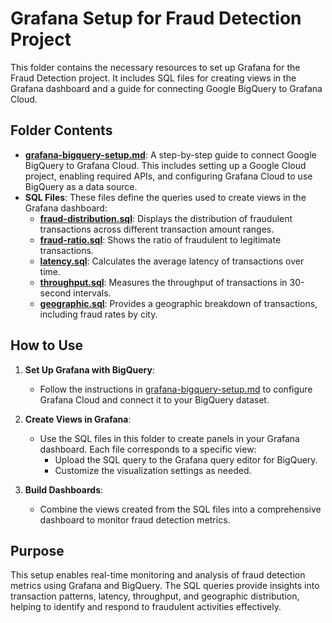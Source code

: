 # Grafana Setup for Fraud Detection Project

This folder contains the necessary resources to set up Grafana for the Fraud Detection project. It includes SQL files for creating views in the Grafana dashboard and a guide for connecting Google BigQuery to Grafana Cloud.

## Folder Contents

- **[grafana-bigquery-setup.md](grafana-bigquery-setup.md)**: A step-by-step guide to connect Google BigQuery to Grafana Cloud. This includes setting up a Google Cloud project, enabling required APIs, and configuring Grafana Cloud to use BigQuery as a data source.
- **SQL Files**: These files define the queries used to create views in the Grafana dashboard:
  - **[fraud-distribution.sql](fraud-distribution.sql)**: Displays the distribution of fraudulent transactions across different transaction amount ranges.
  - **[fraud-ratio.sql](fraud-ratio.sql)**: Shows the ratio of fraudulent to legitimate transactions.
  - **[latency.sql](latency.sql)**: Calculates the average latency of transactions over time.
  - **[throughput.sql](throughput.sql)**: Measures the throughput of transactions in 30-second intervals.
  - **[geographic.sql](geographic.sql)**: Provides a geographic breakdown of transactions, including fraud rates by city.

## How to Use

1. **Set Up Grafana with BigQuery**:
   - Follow the instructions in [grafana-bigquery-setup.md](grafana-bigquery-setup.md) to configure Grafana Cloud and connect it to your BigQuery dataset.

2. **Create Views in Grafana**:
   - Use the SQL files in this folder to create panels in your Grafana dashboard. Each file corresponds to a specific view:
     - Upload the SQL query to the Grafana query editor for BigQuery.
     - Customize the visualization settings as needed.

3. **Build Dashboards**:
   - Combine the views created from the SQL files into a comprehensive dashboard to monitor fraud detection metrics.

## Purpose

This setup enables real-time monitoring and analysis of fraud detection metrics using Grafana and BigQuery. The SQL queries provide insights into transaction patterns, latency, throughput, and geographic distribution, helping to identify and respond to fraudulent activities effectively.